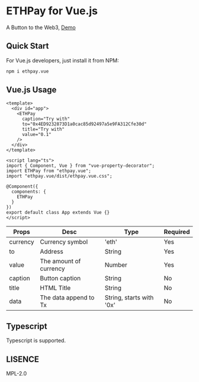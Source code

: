 # ETHPay for Vue.js

A Button to the Web3, [Demo](https://ethpay.now.sh/demo1)

## Quick Start

For Vue.js developers, just install it from NPM:

```bash
npm i ethpay.vue
```

## Vue.js Usage

```vue
<template>
  <div id="app">
    <ETHPay
      caption="Try with"
      to="0x4ED9232873D1a0cac85d92497a5e9FA312Cfe30d"
      title="Try with"
      value="0.1"
    />
  </div>
</template>

<script lang="ts">
import { Component, Vue } from "vue-property-decorator";
import ETHPay from "ethpay.vue";
import "ethpay.vue/dist/ethpay.vue.css";

@Component({
  components: {
    ETHPay
  }
})
export default class App extends Vue {}
</script>
```

| Props | Desc | Type | Required |
|---|---|---|---|
| currency | Currency symbol | 'eth' | Yes |
| to | Address | String | Yes |
| value | The amount of currency | Number | Yes |
| caption | Button caption | String | No |
| title | HTML Title | String | No |
| data | The data append to Tx | String, starts with '0x' | No |

## Typescript

Typescript is supported.

## LISENCE

MPL-2.0